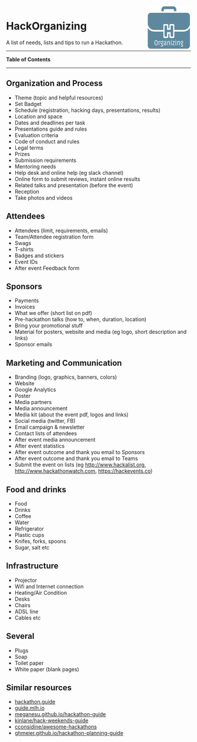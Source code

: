 <img src="hackorganizing_logo.png" alt="logo" align="right">

# HackOrganizing

A list of needs, lists and tips to run a Hackathon.

---

**Table of Contents**


---

## Organization and Process
- Theme (topic and helpful resources)
- Set Badget
- Schedule (registration, hacking days, presentations, results)
- Location and space
- Dates and deadlines per task
- Presentations guide and rules
- Evaluation criteria
- Code of conduct and rules
- Legal terms
- Prizes
- Submission requirements
- Mentoring needs
- Help desk and online help (eg slack channel)
- Online form to submit reviews, instant online results
- Related talks and presentation (before the event)
- Reception
- Take photos and videos

## Attendees
- Attendees (limit, requirements, emails)
- Team/Attendee registration form
- Swags
- T-shirts
- Badges and stickers
- Event IDs
- After event Feedback form

## Sponsors
- Payments
- Invoices
- What we offer (short list on pdf)
- Pre-hackathon talks (how to, when, duration, location)
- Bring your promotional stuff
- Material for posters, website and media (eg logo, short description and links)
- Sponsor emails

## Marketing and Communication
- Branding (logo, graphics, banners, colors)
- Website
- Google Analytics
- Poster
- Media partners
- Media announcement
- Media kit (about the event pdf, logos and links)
- Social media (twitter, FB)
- Email campaign & newsletter
- Contact lists of attendees
- After event media announcement
- After event statistics
- After event outcome and thank you email to Sponsors
- After event outcome and thank you email to Teams
- Submit the event on lists (eg http://www.hackalist.org, http://www.hackathonwatch.com, https://hackevents.co)

## Food and drinks
- Food
- Drinks
- Coffee
- Water
- Refrigerator
- Plastic cups
- Knifes, forks, spoons
- Sugar, salt etc

## Infrastructure
- Projector
- Wifi and Internet connection
- Heating/Air Condition
- Desks
- Chairs
- ADSL line
- Cables etc

## Several
- Plugs
- Soap
- Toilet paper
- White paper (blank pages)

## Similar resources
- [hackathon.guide](https://hackathon.guide)
- [guide.mlh.io](https://guide.mlh.io)
- [meganesu.github.io/hackathon-guide](https://meganesu.github.io/hackathon-guide)
- [kinlane/hack-weekends-guide](https://github.com/kinlane/hack-weekends-guide)
- [cconsidine/awesome-hackathons](https://github.com/cconsidine/awesome-hackathons)
- [ghmeier.github.io/hackathon-planning-guide](http://ghmeier.github.io/hackathon-planning-guide)

